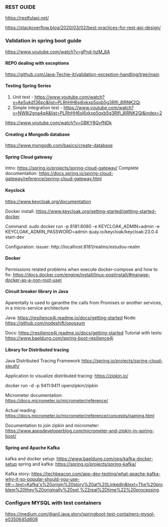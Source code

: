 ### REST GUIDE
https://restfulapi.net/

https://stackoverflow.blog/2020/03/02/best-practices-for-rest-api-design/

### Validation in spring boot guide
https://www.youtube.com/watch?v=gPnd-hzM_6A

#### REPO dealing with exceptions
https://github.com/Java-Techie-jt/validation-exception-handling/tree/main

#### Testing Spring Series
1) Unit test - https://www.youtube.com/watch?v=Ae5ukd136pc&list=PLRhHH6sj6xkxp5qxb5g3Rlfj_8lRNK2Qi
2) Simple integration test - https://www.youtube.com/watch?v=NW8i2gna4qA&list=PLRhHH6sj6xkxp5qxb5g3Rlfj_8lRNK2Qi&index=2

https://www.youtube.com/watch?v=GBKY8QyfNDk

#### Creating a Mongodb database
https://www.mongodb.com/basics/create-database

#### Spring Cloud gateway
Intro: https://spring.io/projects/spring-cloud-gateway/
Complete documentation: https://docs.spring.io/spring-cloud-gateway/reference/spring-cloud-gateway.html

#### Keyclock
https://www.keycloak.org/documentation

Docker install:
https://www.keycloak.org/getting-started/getting-started-docker

Command:
sudo docker run -p 8181:8080 -e KEYCLOAK_ADMIN=admin -e KEYCLOAK_ADMIN_PASSWORD=admin quay.io/keycloak/keycloak:23.0.4 start-dev

Configuration:
issuer: http://localhost:8181/realms/estudou-realm

#### Docker

Permissions related problems when execute docker-compose and how to fix:
https://docs.docker.com/engine/install/linux-postinstall/#manage-docker-as-a-non-root-user

#### Circuit breaker library in Java

Aparentally is used to garanthe the calls from Promises or another services, in a micro-service architecture

Java: https://resilience4j.readme.io/docs/getting-started
Node: https://github.com/nodeshift/opossum

Docs: https://resilience4j.readme.io/docs/getting-started
Tutorial with tests: https://www.baeldung.com/spring-boot-resilience4j

#### Library for Distributed tracing

Java Distributed Tracing Framework
https://spring.io/projects/spring-cloud-sleuth/

Application to visualize distributed tracing:
https://zipkin.io/

docker run -d -p 9411:9411 openzipkin/zipkin

Micrometer documentation:
https://docs.micrometer.io/micrometer/reference/

Actual reading: https://docs.micrometer.io/micrometer/reference/concepts/naming.html

Documentation to join zipkin and micrometer:
https://www.appsdeveloperblog.com/micrometer-and-zipkin-in-spring-boot/

#### Spring and Apache Kafka

kafka and docker setup: https://www.baeldung.com/ops/kafka-docker-setup
spring and kafka: https://spring.io/projects/spring-kafka/

Kafka story:
https://techbeacon.com/app-dev-testing/what-apache-kafka-why-it-so-popular-should-you-use-it#:~:text=Kafka's%20origin%20story%20at%20LinkedIn&text=The%20problem%20they%20originally%20set,%22real%2Dtime%22%20processing.

### Configure MYSQL with test containers

https://medium.com/@anil.java.story/springboot-test-containers-mysql-e0350645d608